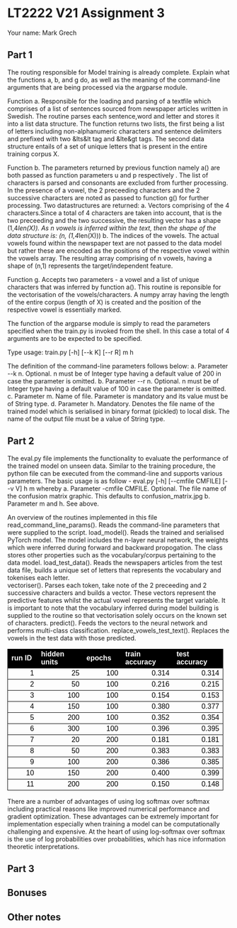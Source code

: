 # LT2222 V21 Assignment 3

Your name: Mark Grech

 
## Part 1
The routing responsible for Model training is already complete. Explain what the functions a, b, and g do, as well as the meaning of the command-line arguments that are being processed via the argparse module.

Function a. Responsible for the loading and parsing of a textfile which comprises of a list of sentences sourced from newspaper articles written in Swedish. The routine parses each sentence,word and letter and stores it into a list data structure. The function returns two lists, the first being a list of letters including non-alphanumeric characters and sentence delimiters and prefixed with two &lts&lt tag and &lte&gt tags. The second data structure entails of a set of unique letters that is present in the entire training corpus X.

Function b. The parameters returned by previous function namely a() are both passed as function parameters u and p respectively . 
The list of characters is parsed and consonants are excluded from further processing. In the presence of a vowel, the 2 preceeding characters and the 2 successive characters are noted as passed to function g() for further processing. Two datastructures are returned:
  a. Vectors comprising of the 4 characters.Since a total of 4 characters are taken into account, that is the two preceeding and the two successive, the resulting vector has a shape (1,4*len(X)). As n vowels is inferred within the text, then the shape of the data structure is: (n, (1,4*len(X)))
  b. The indices of the vowels. The actual vowels found within the newspaper text are not passed to the data model but rather these are encoded as the positions of the respective vowel within the vowels array. The resulting array comprising of n vowels, having a shape of (n,1) represents the target/independent feature.  

Function g. Accepts two parameters - a vowel and a list of unique characters that was inferred by function a(). This routine is reponsible for the vectorisation of the vowels/characters. A numpy array having the length of the entire corpus (length of X) is created and the position of the respective vowel is essentially marked. 

The function of the argparse module is simply to read the parameters specified when the train.py is invoked from the shell. In this case a total of 
4 arguments are to be expected to be specified. 

Type usage: train.py [-h] [--k K] [--r R] m h

The definition of the command-line parameters follows below:
a. Parameter --k n. Optional. n must be of Integer type having a default value of 200 in case the parameter is omitted.
b. Parameter --r n. Optional. n must be of Integer type having a default value of 100 in case the parameter is omitted.
c. Parameter m. Name of file. Parameter is mandatory and its value must be of String type. 
d. Parameter h. Mandatory. Denotes the file name of the trained model which is serialised in binary format (pickled) to local disk. The name of the output file must be a value of String type.

## Part 2
The eval.py file implements the functionality to evaluate the performance of the trained model on unseen data. Similar to the training procedure, the python file can be executed from the command-line and supports various parameters. The basic usage is as follow - eval.py [-h] [--cmfile CMFILE] [--v V] h m whereby
a. Parameter -cmfile CMFILE. Optional. The file name of the confusion matrix graphic. This defaults to confusion_matrix.jpg
b. Parameter m and h. See above.

An overview of the routines implemented in this file
read_command_line_params(). Reads the command-line parameters that were supplied to the script.
load_model(). Reads the trained and serialised PyTorch model. The model includes the n-layer neural network, the weights which were inferred during forward and backward propogation. The class stores other properties such as the vocabulary/corpus pertaining to the data model. 
load_test_data(). Reads the newspapers articles from the test data file, builds a unique set of letters that represents the vocabulary and tokenises each letter.  
vectoriser(). Parses each token, take note of the 2 preceeding and 2 successive characters and builds a vector. These vectors represent the predictive features whilst the actual vowel represents the target variable. It is important to note that the vocabulary inferred during model building is supplied to the routine so that vectorisation solely occurs on the known set of characters. 
predict(). Feeds the vectors to the neural network and performs multi-class classification.
replace_vowels_test_text(). Replaces the vowels in the test data with those predicted.

<table border="0" cellpadding="0" cellspacing="0" width="488" style="border-collapse:
 collapse;table-layout:fixed;width:366pt">
 <colgroup><col width="67" style="mso-width-source:userset;mso-width-alt:2133;width:50pt">
 <col width="108" style="mso-width-source:userset;mso-width-alt:3456;width:81pt">
 <col width="81" style="mso-width-source:userset;mso-width-alt:2602;width:61pt">
 <col width="119" style="mso-width-source:userset;mso-width-alt:3797;width:89pt">
 <col width="113" style="mso-width-source:userset;mso-width-alt:3626;width:85pt">
 </colgroup><tbody><tr height="21" style="height:16.0pt">
  <td height="21" class="xl65" width="67" style="height:16.0pt;width:50pt;font-size:
  12.0pt;color:white;font-weight:700;text-decoration:none;text-underline-style:
  none;text-line-through:none;font-family:Calibri, sans-serif;border-top:.5pt solid black;
  border-right:none;border-bottom:none;border-left:.5pt solid black;background:
  black;mso-pattern:black none">run ID</td>
  <td class="xl65" width="108" style="width:81pt;font-size:12.0pt;color:white;
  font-weight:700;text-decoration:none;text-underline-style:none;text-line-through:
  none;font-family:Calibri, sans-serif;border-top:.5pt solid black;border-right:
  none;border-bottom:none;border-left:none;background:black;mso-pattern:black none">hidden
  units</td>
  <td class="xl65" width="81" style="width:61pt;font-size:12.0pt;color:white;
  font-weight:700;text-decoration:none;text-underline-style:none;text-line-through:
  none;font-family:Calibri, sans-serif;border-top:.5pt solid black;border-right:
  none;border-bottom:none;border-left:none;background:black;mso-pattern:black none">epochs</td>
  <td class="xl65" width="119" style="width:89pt;font-size:12.0pt;color:white;
  font-weight:700;text-decoration:none;text-underline-style:none;text-line-through:
  none;font-family:Calibri, sans-serif;border-top:.5pt solid black;border-right:
  none;border-bottom:none;border-left:none;background:black;mso-pattern:black none">train
  accuracy</td>
  <td class="xl65" width="113" style="width:85pt;font-size:12.0pt;color:white;
  font-weight:700;text-decoration:none;text-underline-style:none;text-line-through:
  none;font-family:Calibri, sans-serif;border-top:.5pt solid black;border-right:
  .5pt solid black;border-bottom:none;border-left:none;background:black;
  mso-pattern:black none">test accuracy</td>
 </tr>
 <tr height="21" style="height:16.0pt">
  <td height="21" align="right" style="height:16.0pt;font-size:12.0pt;color:black;
  font-weight:400;text-decoration:none;text-underline-style:none;text-line-through:
  none;font-family:Calibri, sans-serif;border-top:.5pt solid black;border-right:
  none;border-bottom:none;border-left:.5pt solid black">1</td>
  <td align="right" style="font-size:12.0pt;color:black;font-weight:400;
  text-decoration:none;text-underline-style:none;text-line-through:none;
  font-family:Calibri, sans-serif;border-top:.5pt solid black;border-right:
  none;border-bottom:none;border-left:none">25</td>
  <td align="right" style="font-size:12.0pt;color:black;font-weight:400;
  text-decoration:none;text-underline-style:none;text-line-through:none;
  font-family:Calibri, sans-serif;border-top:.5pt solid black;border-right:
  none;border-bottom:none;border-left:none">100</td>
  <td class="xl66" align="right" style="font-size:12.0pt;color:black;font-weight:
  400;text-decoration:none;text-underline-style:none;text-line-through:none;
  font-family:Calibri, sans-serif;border-top:.5pt solid black;border-right:
  none;border-bottom:none;border-left:none">0.314</td>
  <td align="right" style="font-size:12.0pt;color:black;font-weight:400;
  text-decoration:none;text-underline-style:none;text-line-through:none;
  font-family:Calibri, sans-serif;border-top:.5pt solid black;border-right:
  .5pt solid black;border-bottom:none;border-left:none">0.314</td>
 </tr>
 <tr height="21" style="height:16.0pt">
  <td height="21" align="right" style="height:16.0pt;font-size:12.0pt;color:black;
  font-weight:400;text-decoration:none;text-underline-style:none;text-line-through:
  none;font-family:Calibri, sans-serif;border-top:.5pt solid black;border-right:
  none;border-bottom:none;border-left:.5pt solid black">2</td>
  <td align="right" style="font-size:12.0pt;color:black;font-weight:400;
  text-decoration:none;text-underline-style:none;text-line-through:none;
  font-family:Calibri, sans-serif;border-top:.5pt solid black;border-right:
  none;border-bottom:none;border-left:none">50</td>
  <td align="right" style="font-size:12.0pt;color:black;font-weight:400;
  text-decoration:none;text-underline-style:none;text-line-through:none;
  font-family:Calibri, sans-serif;border-top:.5pt solid black;border-right:
  none;border-bottom:none;border-left:none">100</td>
  <td class="xl66" align="right" style="font-size:12.0pt;color:black;font-weight:
  400;text-decoration:none;text-underline-style:none;text-line-through:none;
  font-family:Calibri, sans-serif;border-top:.5pt solid black;border-right:
  none;border-bottom:none;border-left:none">0.216</td>
  <td align="right" style="font-size:12.0pt;color:black;font-weight:400;
  text-decoration:none;text-underline-style:none;text-line-through:none;
  font-family:Calibri, sans-serif;border-top:.5pt solid black;border-right:
  .5pt solid black;border-bottom:none;border-left:none">0.215</td>
 </tr>
 <tr height="21" style="height:16.0pt">
  <td height="21" align="right" style="height:16.0pt;font-size:12.0pt;color:black;
  font-weight:400;text-decoration:none;text-underline-style:none;text-line-through:
  none;font-family:Calibri, sans-serif;border-top:.5pt solid black;border-right:
  none;border-bottom:none;border-left:.5pt solid black">3</td>
  <td align="right" style="font-size:12.0pt;color:black;font-weight:400;
  text-decoration:none;text-underline-style:none;text-line-through:none;
  font-family:Calibri, sans-serif;border-top:.5pt solid black;border-right:
  none;border-bottom:none;border-left:none">100</td>
  <td align="right" style="font-size:12.0pt;color:black;font-weight:400;
  text-decoration:none;text-underline-style:none;text-line-through:none;
  font-family:Calibri, sans-serif;border-top:.5pt solid black;border-right:
  none;border-bottom:none;border-left:none">100</td>
  <td class="xl66" align="right" style="font-size:12.0pt;color:black;font-weight:
  400;text-decoration:none;text-underline-style:none;text-line-through:none;
  font-family:Calibri, sans-serif;border-top:.5pt solid black;border-right:
  none;border-bottom:none;border-left:none">0.154</td>
  <td align="right" style="font-size:12.0pt;color:black;font-weight:400;
  text-decoration:none;text-underline-style:none;text-line-through:none;
  font-family:Calibri, sans-serif;border-top:.5pt solid black;border-right:
  .5pt solid black;border-bottom:none;border-left:none">0.153</td>
 </tr>
 <tr height="21" style="height:16.0pt">
  <td height="21" align="right" style="height:16.0pt;font-size:12.0pt;color:black;
  font-weight:400;text-decoration:none;text-underline-style:none;text-line-through:
  none;font-family:Calibri, sans-serif;border-top:.5pt solid black;border-right:
  none;border-bottom:none;border-left:.5pt solid black">4</td>
  <td align="right" style="font-size:12.0pt;color:black;font-weight:400;
  text-decoration:none;text-underline-style:none;text-line-through:none;
  font-family:Calibri, sans-serif;border-top:.5pt solid black;border-right:
  none;border-bottom:none;border-left:none">150</td>
  <td align="right" style="font-size:12.0pt;color:black;font-weight:400;
  text-decoration:none;text-underline-style:none;text-line-through:none;
  font-family:Calibri, sans-serif;border-top:.5pt solid black;border-right:
  none;border-bottom:none;border-left:none">100</td>
  <td class="xl66" align="right" style="font-size:12.0pt;color:black;font-weight:
  400;text-decoration:none;text-underline-style:none;text-line-through:none;
  font-family:Calibri, sans-serif;border-top:.5pt solid black;border-right:
  none;border-bottom:none;border-left:none">0.380</td>
  <td align="right" style="font-size:12.0pt;color:black;font-weight:400;
  text-decoration:none;text-underline-style:none;text-line-through:none;
  font-family:Calibri, sans-serif;border-top:.5pt solid black;border-right:
  .5pt solid black;border-bottom:none;border-left:none">0.377</td>
 </tr>
 <tr height="21" style="height:16.0pt">
  <td height="21" align="right" style="height:16.0pt;font-size:12.0pt;color:black;
  font-weight:400;text-decoration:none;text-underline-style:none;text-line-through:
  none;font-family:Calibri, sans-serif;border-top:.5pt solid black;border-right:
  none;border-bottom:none;border-left:.5pt solid black">5</td>
  <td align="right" style="font-size:12.0pt;color:black;font-weight:400;
  text-decoration:none;text-underline-style:none;text-line-through:none;
  font-family:Calibri, sans-serif;border-top:.5pt solid black;border-right:
  none;border-bottom:none;border-left:none">200</td>
  <td align="right" style="font-size:12.0pt;color:black;font-weight:400;
  text-decoration:none;text-underline-style:none;text-line-through:none;
  font-family:Calibri, sans-serif;border-top:.5pt solid black;border-right:
  none;border-bottom:none;border-left:none">100</td>
  <td class="xl66" align="right" style="font-size:12.0pt;color:black;font-weight:
  400;text-decoration:none;text-underline-style:none;text-line-through:none;
  font-family:Calibri, sans-serif;border-top:.5pt solid black;border-right:
  none;border-bottom:none;border-left:none">0.352</td>
  <td align="right" style="font-size:12.0pt;color:black;font-weight:400;
  text-decoration:none;text-underline-style:none;text-line-through:none;
  font-family:Calibri, sans-serif;border-top:.5pt solid black;border-right:
  .5pt solid black;border-bottom:none;border-left:none">0.354</td>
 </tr>
 <tr height="21" style="height:16.0pt">
  <td height="21" align="right" style="height:16.0pt;font-size:12.0pt;color:black;
  font-weight:400;text-decoration:none;text-underline-style:none;text-line-through:
  none;font-family:Calibri, sans-serif;border-top:.5pt solid black;border-right:
  none;border-bottom:none;border-left:.5pt solid black">6</td>
  <td align="right" style="font-size:12.0pt;color:black;font-weight:400;
  text-decoration:none;text-underline-style:none;text-line-through:none;
  font-family:Calibri, sans-serif;border-top:.5pt solid black;border-right:
  none;border-bottom:none;border-left:none">300</td>
  <td align="right" style="font-size:12.0pt;color:black;font-weight:400;
  text-decoration:none;text-underline-style:none;text-line-through:none;
  font-family:Calibri, sans-serif;border-top:.5pt solid black;border-right:
  none;border-bottom:none;border-left:none">100</td>
  <td class="xl66" align="right" style="font-size:12.0pt;color:black;font-weight:
  400;text-decoration:none;text-underline-style:none;text-line-through:none;
  font-family:Calibri, sans-serif;border-top:.5pt solid black;border-right:
  none;border-bottom:none;border-left:none">0.396</td>
  <td align="right" style="font-size:12.0pt;color:black;font-weight:400;
  text-decoration:none;text-underline-style:none;text-line-through:none;
  font-family:Calibri, sans-serif;border-top:.5pt solid black;border-right:
  .5pt solid black;border-bottom:none;border-left:none">0.395</td>
 </tr>
 <tr height="21" style="height:16.0pt">
  <td height="21" align="right" style="height:16.0pt;font-size:12.0pt;color:black;
  font-weight:400;text-decoration:none;text-underline-style:none;text-line-through:
  none;font-family:Calibri, sans-serif;border-top:.5pt solid black;border-right:
  none;border-bottom:none;border-left:.5pt solid black">7</td>
  <td align="right" style="font-size:12.0pt;color:black;font-weight:400;
  text-decoration:none;text-underline-style:none;text-line-through:none;
  font-family:Calibri, sans-serif;border-top:.5pt solid black;border-right:
  none;border-bottom:none;border-left:none">20</td>
  <td align="right" style="font-size:12.0pt;color:black;font-weight:400;
  text-decoration:none;text-underline-style:none;text-line-through:none;
  font-family:Calibri, sans-serif;border-top:.5pt solid black;border-right:
  none;border-bottom:none;border-left:none">200</td>
  <td class="xl66" align="right" style="font-size:12.0pt;color:black;font-weight:
  400;text-decoration:none;text-underline-style:none;text-line-through:none;
  font-family:Calibri, sans-serif;border-top:.5pt solid black;border-right:
  none;border-bottom:none;border-left:none">0.181</td>
  <td align="right" style="font-size:12.0pt;color:black;font-weight:400;
  text-decoration:none;text-underline-style:none;text-line-through:none;
  font-family:Calibri, sans-serif;border-top:.5pt solid black;border-right:
  .5pt solid black;border-bottom:none;border-left:none">0.181</td>
 </tr>
 <tr height="21" style="height:16.0pt">
  <td height="21" align="right" style="height:16.0pt;font-size:12.0pt;color:black;
  font-weight:400;text-decoration:none;text-underline-style:none;text-line-through:
  none;font-family:Calibri, sans-serif;border-top:.5pt solid black;border-right:
  none;border-bottom:none;border-left:.5pt solid black">8</td>
  <td align="right" style="font-size:12.0pt;color:black;font-weight:400;
  text-decoration:none;text-underline-style:none;text-line-through:none;
  font-family:Calibri, sans-serif;border-top:.5pt solid black;border-right:
  none;border-bottom:none;border-left:none">50</td>
  <td align="right" style="font-size:12.0pt;color:black;font-weight:400;
  text-decoration:none;text-underline-style:none;text-line-through:none;
  font-family:Calibri, sans-serif;border-top:.5pt solid black;border-right:
  none;border-bottom:none;border-left:none">200</td>
  <td class="xl66" align="right" style="font-size:12.0pt;color:black;font-weight:
  400;text-decoration:none;text-underline-style:none;text-line-through:none;
  font-family:Calibri, sans-serif;border-top:.5pt solid black;border-right:
  none;border-bottom:none;border-left:none">0.383</td>
  <td align="right" style="font-size:12.0pt;color:black;font-weight:400;
  text-decoration:none;text-underline-style:none;text-line-through:none;
  font-family:Calibri, sans-serif;border-top:.5pt solid black;border-right:
  .5pt solid black;border-bottom:none;border-left:none">0.383</td>
 </tr>
 <tr height="21" style="height:16.0pt">
  <td height="21" align="right" style="height:16.0pt;font-size:12.0pt;color:black;
  font-weight:400;text-decoration:none;text-underline-style:none;text-line-through:
  none;font-family:Calibri, sans-serif;border-top:.5pt solid black;border-right:
  none;border-bottom:none;border-left:.5pt solid black">9</td>
  <td align="right" style="font-size:12.0pt;color:black;font-weight:400;
  text-decoration:none;text-underline-style:none;text-line-through:none;
  font-family:Calibri, sans-serif;border-top:.5pt solid black;border-right:
  none;border-bottom:none;border-left:none">100</td>
  <td align="right" style="font-size:12.0pt;color:black;font-weight:400;
  text-decoration:none;text-underline-style:none;text-line-through:none;
  font-family:Calibri, sans-serif;border-top:.5pt solid black;border-right:
  none;border-bottom:none;border-left:none">200</td>
  <td class="xl66" align="right" style="font-size:12.0pt;color:black;font-weight:
  400;text-decoration:none;text-underline-style:none;text-line-through:none;
  font-family:Calibri, sans-serif;border-top:.5pt solid black;border-right:
  none;border-bottom:none;border-left:none">0.386</td>
  <td align="right" style="font-size:12.0pt;color:black;font-weight:400;
  text-decoration:none;text-underline-style:none;text-line-through:none;
  font-family:Calibri, sans-serif;border-top:.5pt solid black;border-right:
  .5pt solid black;border-bottom:none;border-left:none">0.385</td>
 </tr>
 <tr height="21" style="height:16.0pt">
  <td height="21" align="right" style="height:16.0pt;font-size:12.0pt;color:black;
  font-weight:400;text-decoration:none;text-underline-style:none;text-line-through:
  none;font-family:Calibri, sans-serif;border-top:.5pt solid black;border-right:
  none;border-bottom:none;border-left:.5pt solid black">10</td>
  <td align="right" style="font-size:12.0pt;color:black;font-weight:400;
  text-decoration:none;text-underline-style:none;text-line-through:none;
  font-family:Calibri, sans-serif;border-top:.5pt solid black;border-right:
  none;border-bottom:none;border-left:none">150</td>
  <td align="right" style="font-size:12.0pt;color:black;font-weight:400;
  text-decoration:none;text-underline-style:none;text-line-through:none;
  font-family:Calibri, sans-serif;border-top:.5pt solid black;border-right:
  none;border-bottom:none;border-left:none">200</td>
  <td class="xl66" align="right" style="font-size:12.0pt;color:black;font-weight:
  400;text-decoration:none;text-underline-style:none;text-line-through:none;
  font-family:Calibri, sans-serif;border-top:.5pt solid black;border-right:
  none;border-bottom:none;border-left:none">0.400</td>
  <td align="right" style="font-size:12.0pt;color:black;font-weight:400;
  text-decoration:none;text-underline-style:none;text-line-through:none;
  font-family:Calibri, sans-serif;border-top:.5pt solid black;border-right:
  .5pt solid black;border-bottom:none;border-left:none">0.399</td>
 </tr>
 <tr height="21" style="height:16.0pt">
  <td height="21" align="right" style="height:16.0pt;font-size:12.0pt;color:black;
  font-weight:400;text-decoration:none;text-underline-style:none;text-line-through:
  none;font-family:Calibri, sans-serif;border-top:.5pt solid black;border-right:
  none;border-bottom:.5pt solid black;border-left:.5pt solid black">11</td>
  <td align="right" style="font-size:12.0pt;color:black;font-weight:400;
  text-decoration:none;text-underline-style:none;text-line-through:none;
  font-family:Calibri, sans-serif;border-top:.5pt solid black;border-right:
  none;border-bottom:.5pt solid black;border-left:none">200</td>
  <td align="right" style="font-size:12.0pt;color:black;font-weight:400;
  text-decoration:none;text-underline-style:none;text-line-through:none;
  font-family:Calibri, sans-serif;border-top:.5pt solid black;border-right:
  none;border-bottom:.5pt solid black;border-left:none">200</td>
  <td class="xl66" align="right" style="font-size:12.0pt;color:black;font-weight:
  400;text-decoration:none;text-underline-style:none;text-line-through:none;
  font-family:Calibri, sans-serif;border-top:.5pt solid black;border-right:
  none;border-bottom:.5pt solid black;border-left:none">0.150</td>
  <td align="right" style="font-size:12.0pt;color:black;font-weight:400;
  text-decoration:none;text-underline-style:none;text-line-through:none;
  font-family:Calibri, sans-serif;border-top:.5pt solid black;border-right:
  .5pt solid black;border-bottom:.5pt solid black;border-left:none">0.148</td>
 </tr>
 <tr height="0" style="display:none">
  <td width="67" style="width:50pt"></td>
  <td width="108" style="width:81pt"></td>
  <td width="81" style="width:61pt"></td>
  <td width="119" style="width:89pt"></td>
  <td width="113" style="width:85pt"></td>
 </tr>
 <!--[endif]-->
</tbody></table>




There are a number of advantages of using log softmax over softmax including practical reasons like improved numerical performance and gradient optimization. These advantages can be extremely important for implementation especially when training a model can be computationally challenging and expensive. At the heart of using log-softmax over softmax is the use of log probabilities over probabilities, which has nice information theoretic interpretations.
## Part 3

## Bonuses

## Other notes
